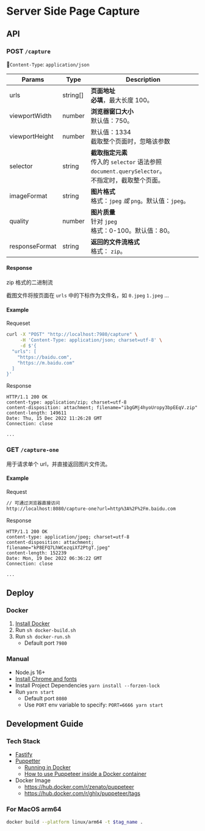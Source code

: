 # Server Side Page Capture

## API

### POST `/capture`

🚨`Content-Type`: `application/json`

| Params         | Type     | Description                                                  |
| -------------- | -------- | ------------------------------------------------------------ |
| urls           | string[] | **页面地址**<br />**必填**，最大长度 100。                   |
| viewportWidth  | number   | **浏览器窗口大小**<br />默认值：750。                        |
| viewportHeight | number   | 默认值：1334<br />截取整个页面时，忽略该参数                 |
| selector       | string   | **截取指定元素**<br />传入的 `selector` 语法参照 `document.querySelector`。<br />不指定时，截取整个页面。 |
| imageFormat    | string   | **图片格式**<br />格式：`jpeg` _或_ `png`。默认值：`jpeg`。  |
| quality        | number   | **图片质量**<br />针对 `jpeg`<br />格式：0-100。默认值：80。 |
| responseFormat | string   | **返回的文件流格式**<br />格式： `zip`。                     |

#### Response

zip 格式的二进制流

截图文件将按页面在 `urls` 中的下标作为文件名，如 `0.jpeg` `1.jpeg` ...

#### Example

Requeset

```sh
curl -X "POST" "http://localhost:7980/capture" \
     -H 'Content-Type: application/json; charset=utf-8' \
     -d $'{
  "urls": [
    "https://baidu.com",
    "https://m.baidu.com"
  ]
}'
```

Response

```http
HTTP/1.1 200 OK
content-type: application/zip; charset=utf-8
content-disposition: attachment; filename="ibgGMj4hyoUropy3bpEEqV.zip"
content-length: 149611
Date: Thu, 15 Dec 2022 11:26:28 GMT
Connection: close

...
```

### GET `/capture-one`

用于请求单个 url，并直接返回图片文件流。

#### Example

Request

```sh
// 可通过浏览器直接访问
http://localhost:8080/capture-one?url=http%3A%2F%2Fm.baidu.com
```

Response

```http
HTTP/1.1 200 OK
content-type: application/jpeg; charset=utf-8
content-disposition: attachment; filename="kP8EFQ7LhWCezqiXf2PtgT.jpeg"
content-length: 152239
Date: Mon, 19 Dec 2022 06:36:22 GMT
Connection: close

...
```



## Deploy

### Docker

1. [Install Docker](https://docs.docker.com/engine/install/) 
2. Run `sh docker-build.sh`
3. Run `sh docker-run.sh`
   - Default port `7980`

### Manual

- Node.js 16+
- [Install Chrome and fonts](https://pptr.dev/troubleshooting#chrome-headless-doesnt-launch-on-unix)
- Install Project Dependencies `yarn install --forzen-lock`
- Run `yarn start`
  - Default port `8080`
  - Use  `PORT` env variable to specify:  `PORT=6666 yarn start` 


## Development Guide

### Tech Stack

- [Fastify](https://www.fastify.io/)
- [Puppetter](https://pptr.dev/)
  - [Running in Docker](https://pptr.dev/troubleshooting/#running-puppeteer-in-docker)
  - [How to use Puppeteer inside a Docker container](https://dev.to/cloudx/how-to-use-puppeteer-inside-a-docker-container-568c)
- Docker Image
  - https://hub.docker.com/r/zenato/puppeteer
  - https://hub.docker.com/r/ghlx/puppeteer/tags


### For MacOS arm64

```sh
docker build --platform linux/arm64 -t $tag_name .
```

